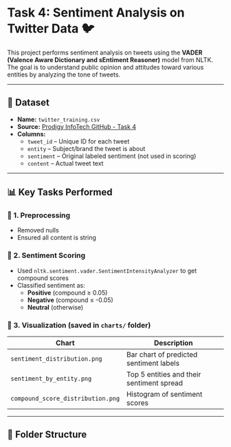 # Task 4: Sentiment Analysis on Twitter Data 🐦

This project performs sentiment analysis on tweets using the **VADER (Valence Aware Dictionary and sEntiment Reasoner)** model from NLTK. The goal is to understand public opinion and attitudes toward various entities by analyzing the tone of tweets.

---

## 📁 Dataset

- **Name:** `twitter_training.csv`
- **Source:** [Prodigy InfoTech GitHub - Task 4](https://github.com/Prodigy-InfoTech/data-science-datasets/tree/main/Task%204)
- **Columns:**
  - `tweet_id` – Unique ID for each tweet
  - `entity` – Subject/brand the tweet is about
  - `sentiment` – Original labeled sentiment (not used in scoring)
  - `content` – Actual tweet text

---

## 📊 Key Tasks Performed

### 🔹 1. Preprocessing
- Removed nulls
- Ensured all content is string

### 🔹 2. Sentiment Scoring
- Used `nltk.sentiment.vader.SentimentIntensityAnalyzer` to get compound scores
- Classified sentiment as:
  - **Positive** (compound ≥ 0.05)
  - **Negative** (compound ≤ -0.05)
  - **Neutral** (otherwise)

### 🔹 3. Visualization (saved in `charts/` folder)

| Chart                           | Description                               |
|--------------------------------|-------------------------------------------|
| `sentiment_distribution.png`   | Bar chart of predicted sentiment labels   |
| `sentiment_by_entity.png`      | Top 5 entities and their sentiment spread |
| `compound_score_distribution.png` | Histogram of sentiment scores         |

---

## 📁 Folder Structure

